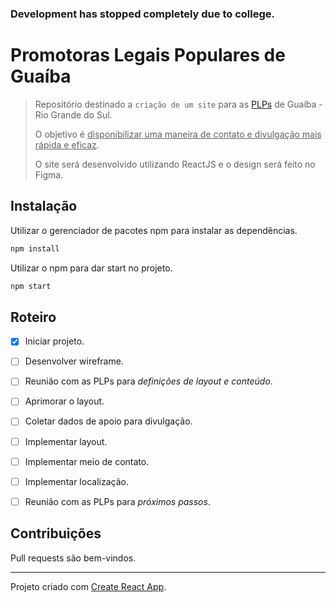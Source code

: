 ### Development has stopped completely due to college.

# Promotoras Legais Populares de Guaíba

> Repositório destinado a `criação de um site` para as [PLPs](http://themis.org.br/fazemos/promotoras-legais-populares/) de Guaíba - Rio Grande do Sul.
>
> O objetivo é <ins>disponibilizar uma maneira de contato e divulgação mais rápida e eficaz</ins>.
>
> O site será desenvolvido utilizando ReactJS e o design será feito no Figma.


## Instalação

Utilizar o gerenciador de pacotes npm para instalar as dependências.

```bash
npm install 
```

Utilizar o npm para dar start no projeto.

```bash
npm start 
```

## Roteiro

- [x] Iniciar projeto.
- [ ] Desenvolver wireframe.
- [ ] Reunião com as PLPs para _definições de layout e conteúdo_. 
- [ ] Aprimorar o layout.
- [ ] Coletar dados de apoio para divulgação.
- [ ] Implementar layout.
- [ ] Implementar meio de contato.
- [ ] Implementar localização.
- [ ] Reunião com as PLPs para _próximos passos_.


## Contribuições

Pull requests são bem-vindos.

---

Projeto criado com [Create React App](https://github.com/facebook/create-react-app).
